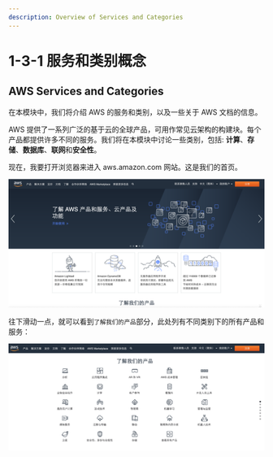 ```yaml
---
description: Overview of Services and Categories
---
```


# 1-3-1 服务和类别概念

## AWS Services and Categories

在本模块中，我们将介绍 AWS 的服务和类别，以及一些关于 AWS 文档的信息。

AWS 提供了一系列广泛的基于云的全球产品，可用作常见云架构的构建块。每个产品都提供许多不同的服务。我们将在本模块中讨论一些类别，包括: **计算**、**存储**、**数据库**、**联网**和**安全性**。

现在，我要打开浏览器来进入 aws.amazon.com 网站。这是我们的首页。

![aws &#x5B98;&#x7F51;&#x9996;&#x9875;](../../.gitbook/assets/ping-mu-kuai-zhao-20190419-xia-wu-9.55.30.png)

往下滑动一点，就可以看到`了解我们的产品`部分，此处列有不同类别下的所有产品和服务：

![aws &#x4EA7;&#x54C1;&#x7C7B;&#x522B;](../../.gitbook/assets/ping-mu-kuai-zhao-20190419-xia-wu-9.58.48.png)



